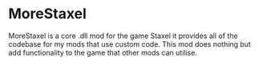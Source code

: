 # MoreStaxel
MoreStaxel is a core .dll mod for the game Staxel it provides all of the codebase for my mods that use custom code.
This mod does nothing but add functionality to the game that other mods can utilise.
